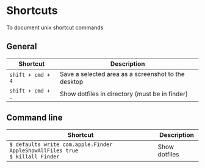 # Shortcuts
To document unix shortcut commands

## General
Shortcut | Description
--- | ---
`shift + cmd + 4` | Save a selected area as a screenshot to the desktop
`shift + cmd + .` | Show dotfiles in directory (must be in finder)

## Command line
Shortcut | Description
--- | ---
`$ defaults write com.apple.Finder AppleShowAllFiles true` <br/> `$ killall Finder` | Show dotfiles                                         
